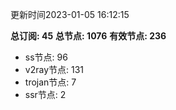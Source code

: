 更新时间2023-01-05 16:12:15

**总订阅: 45**
**总节点: 1076**
**有效节点: 236**
- ss节点: 96
- v2ray节点: 131
- trojan节点: 7
- ssr节点: 2
